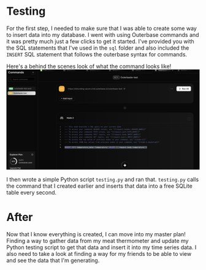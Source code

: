 # Testing

For the first step, I needed to make sure that I was able to create some way to insert data into my database. I went with using Outerbase commands and it was pretty much just a few clicks to get it started. I've provided you with the SQL statements that I've used in the `sql` folder and also included the `INSERT` SQL statement that follows the outerbase syntax for commands.

Here's a behind the scenes look of what the command looks like!
![Outerbaste Command Setup](./assets/testCommand.png)

I then wrote a simple Python script `testing.py` and ran that. `testing.py` calls the command that I created earlier and inserts that data into a free SQLite table every second.

# After

Now that I know everything is created, I can move into my master plan! Finding a way to gather data from my meat thermometer and update my Python testing script to get that data and insert it into my time series data. I also need to take a look at finding a way for my friends to be able to view and see the data that I'm generating.
